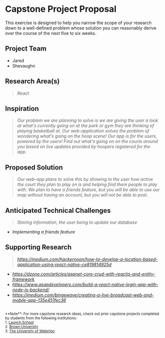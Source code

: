 # Capstone Project Proposal

This exercise is designed to help you narrow the scope of your research down to a well-defined problem whose solution you can reasonably derive over the course of the next five to six weeks. 


## Project Team
* Jared
* Shevaughn
  
## Research Area(s)
> _React_


## Inspiration
> _Our problem we are planning to solve is we are giving the user a look at what's currently going on at the park or gym they are thinking of playing basketball at. Our web-application solves the problem of wondering what's going on the hoop scene! Our app is for the users, powered by the users! Find out what's going on on the courts around you based on live updates provided by hoopers registered for the app._

## Proposed Solution
> _Our web-app plans to solve this by showing to the user how active the court they plan to play on is and helping find them people to play with. We plan to have a friends feature, but you will be able to use our map without having an account, but you will not be able to post._

## Anticipated Technical Challenges
> _Storing information, the user being to update our database_
* _Implementing a friends feature_

## Supporting Research
> _https://medium.com/hackernoon/how-to-develop-a-location-based-application-using-react-native-ce819814925d_
* _https://dzone.com/articles/aspnet-core-crud-with-reactjs-and-entity-framework_
* _https://www.asapdevelopers.com/build-a-react-native-login-app-with-node-js-backend/_
* _https://medium.com/bingewave/creating-a-live-broadcast-web-and-mobile-app-135e451fec36_

##
<sup>
  **Note**: For more capstone research ideas, check out prior capstone projects completed by students from the following institutions:
  <br />
  1. <a href="https://launchschool.com/capstone#capstone-projects">Launch School</a>
  <br />
  2. <a href="https://cs.brown.edu/research/pubs/theses/capstones/">Brown University</a>
  <br />
  3. <a href="https://uwaterloo.ca/capstone-design/2017-software-capstone-design-projects">The University of Waterloo</a>
</sup>
